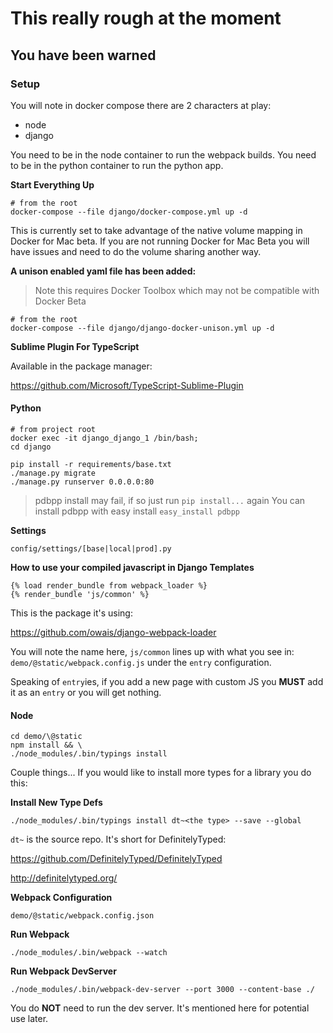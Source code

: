 # This really rough at the moment
## You have been warned

### Setup

You will note in docker compose there are 2 characters at play:

- node
- django

You need to be in the node container to run the webpack builds.
You need to be in the python container to run the python app.

**Start Everything Up**

```
# from the root
docker-compose --file django/docker-compose.yml up -d
```

This is currently set to take advantage of the native volume mapping in Docker
for Mac beta. If you are not running Docker for Mac Beta you will have issues
and need to do the volume sharing another way.

**A unison enabled yaml file has been added:**
> Note this requires Docker Toolbox which may not be compatible with Docker Beta

```
# from the root
docker-compose --file django/django-docker-unison.yml up -d
```

**Sublime Plugin For TypeScript**

Available in the package manager:

https://github.com/Microsoft/TypeScript-Sublime-Plugin

#### Python
```
# from project root
docker exec -it django_django_1 /bin/bash;
cd django

pip install -r requirements/base.txt
./manage.py migrate
./manage.py runserver 0.0.0.0:80
```
> pdbpp install may fail, if so just run `pip install...` again
> You can install pdbpp with easy install `easy_install pdbpp`

**Settings**

`config/settings/[base|local|prod].py`


**How to use your compiled javascript in Django Templates**

```
{% load render_bundle from webpack_loader %}
{% render_bundle 'js/common' %}
```

This is the package it's using:

https://github.com/owais/django-webpack-loader

You will note the name here, `js/common` lines up with what you see in:
`demo/@static/webpack.config.js` under the `entry` configuration. 

Speaking of `entry`ies, if you add a new page with custom JS you **MUST**
add it as an `entry` or you will get nothing.

#### Node
```
cd demo/\@static
npm install && \
./node_modules/.bin/typings install
```

Couple things...
If you would like to install more types for a library you do this:

**Install New Type Defs**
```
./node_modules/.bin/typings install dt~<the type> --save --global
```

`dt~` is the source repo. It's short for DefinitelyTyped:

https://github.com/DefinitelyTyped/DefinitelyTyped

http://definitelytyped.org/


**Webpack Configuration**

```
demo/@static/webpack.config.json
```

**Run Webpack**

```
./node_modules/.bin/webpack --watch
```


**Run Webpack DevServer**
```
./node_modules/.bin/webpack-dev-server --port 3000 --content-base ./
```

You do **NOT** need to run the dev server. It's mentioned here for potential use later.
